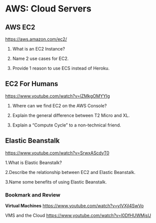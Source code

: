 # AWS: Cloud Servers

## AWS EC2

<https://aws.amazon.com/ec2/>

1. What is an EC2 Instance?

2. Name 2 use cases for EC2.

3. Provide 1 reason to use ECS instead of Heroku.

## EC2 For Humans

<https://www.youtube.com/watch?v=lZMkgOMYYIg>

1. Where can we find EC2 on the AWS Console?

2. Explain the general difference between T2 Micro and XL.

3. Explain a “Compute Cycle” to a non-technical friend.

## Elastic Beanstalk

<https://www.youtube.com/watch?v=SrwxAScdyT0>

1.What is Elastic Beanstalk?

2.Describe the relationship between EC2 and Elastic Beanstalk.

3.Name some benefits of using Elastic Beanstalk.

### Bookmark and Review

**Virtual Machines**
<https://www.youtube.com/watch?v=yIVXjl4SwVo>


VMS and the Cloud
<https://www.youtube.com/watch?v=l0DfHUWMjsU>


